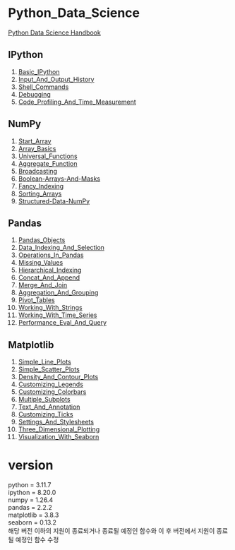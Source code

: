 # Python_Data_Science
[Python Data Science Handbook](https://jakevdp.github.io/PythonDataScienceHandbook/)

## IPython
1. [Basic_IPython](https://jinhyeokko.github.io/Python_Data_Science/IPython/Basic_IPython/)
2. [Input_And_Output_History](https://jinhyeokko.github.io/Python_Data_Science/IPython/Input_And_Output_History/)
3. [Shell_Commands](https://jinhyeokko.github.io/Python_Data_Science/IPython/Shell_Commands/)
4. [Debugging](https://jinhyeokko.github.io/Python_Data_Science/IPython/Debugging/)
5. [Code_Profiling_And_Time_Measurement](https://jinhyeokko.github.io/Python_Data_Science/IPython/Code_Profiling_And_Time_Measurement/)

## NumPy
1. [Start_Array](https://jinhyeokko.github.io/Python_Data_Science/NumPy/Start_Array/)
2. [Array_Basics](https://jinhyeokko.github.io/Python_Data_Science/NumPy/Array_Basics/)
3. [Universal_Functions](https://jinhyeokko.github.io/Python_Data_Science/NumPy/Universal_Functions/)
4. [Aggregate_Function](https://jinhyeokko.github.io/Python_Data_Science/NumPy/Aggregate_Function/)
5. [Broadcasting](https://jinhyeokko.github.io/Python_Data_Science/NumPy/Broadcasting/)
6. [Boolean-Arrays-And-Masks](https://jinhyeokko.github.io/Python_Data_Science/NumPy/Boolean-Arrays-And-Masks/)
7. [Fancy_Indexing](https://jinhyeokko.github.io/Python_Data_Science/NumPy/Fancy_Indexing/)
8. [Sorting_Arrays](https://jinhyeokko.github.io/Python_Data_Science/NumPy/Sorting_Arrays/)
9. [Structured-Data-NumPy](https://jinhyeokko.github.io/Python_Data_Science/NumPy/Structured-Data-NumPy/)

## Pandas
1. [Pandas_Objects](https://jinhyeokko.github.io/Python_Data_Science/Pandas/Pandas_Objects/)
2. [Data_Indexing_And_Selection](https://jinhyeokko.github.io/Python_Data_Science/Pandas/Data_Indexing_And_Selection/)
3. [Operations_In_Pandas](https://jinhyeokko.github.io/Python_Data_Science/Pandas/Operations_In_Pandas/)
4. [Missing_Values](https://jinhyeokko.github.io/Python_Data_Science/Pandas/Missing_Values/)
5. [Hierarchical_Indexing](https://jinhyeokko.github.io/Python_Data_Science/Pandas/Hierarchical_Indexing/)
6. [Concat_And_Append](https://jinhyeokko.github.io/Python_Data_Science/Pandas/Concat_And_Append/)
7. [Merge_And_Join](https://jinhyeokko.github.io/Python_Data_Science/Pandas/Merge_And_Join/)
8. [Aggregation_And_Grouping](https://jinhyeokko.github.io/Python_Data_Science/Pandas/Aggregation_And_Grouping/)
9. [Pivot_Tables](https://jinhyeokko.github.io/Python_Data_Science/Pandas/Pivot_Tables/)
10. [Working_With_Strings](https://jinhyeokko.github.io/Python_Data_Science/Pandas/Working_With_Strings/)
11. [Working_With_Time_Series](https://jinhyeokko.github.io/Python_Data_Science/Pandas/Working_With_Time_Series/)
12. [Performance_Eval_And_Query](https://jinhyeokko.github.io/Python_Data_Science/Pandas/Performance_Eval_And_Query/)

## Matplotlib
1. [Simple_Line_Plots](https://jinhyeokko.github.io/Python_Data_Science/Matplotlib/Simple_Line_Plots)
2. [Simple_Scatter_Plots](https://jinhyeokko.github.io/Python_Data_Science/Matplotlib/Simple_Scatter_Plots)
3. [Density_And_Contour_Plots](https://jinhyeokko.github.io/Python_Data_Science/Matplotlib/Density_And_Contour_Plots)
4. [Customizing_Legends](https://jinhyeokko.github.io/Python_Data_Science/Matplotlib/Customizing_Legends)
5. [Customizing_Colorbars](https://jinhyeokko.github.io/Python_Data_Science/Matplotlib/Customizing_Colorbars)
6. [Multiple_Subplots](https://jinhyeokko.github.io/Python_Data_Science/Matplotlib/Multiple_Subplots)
7. [Text_And_Annotation](https://jinhyeokko.github.io/Python_Data_Science/Matplotlib/Text_And_Annotation)
8. [Customizing_Ticks](https://jinhyeokko.github.io/Python_Data_Science/Matplotlib/Customizing_Ticks)
9. [Settings_And_Stylesheets](https://jinhyeokko.github.io/Python_Data_Science/Matplotlib/Settings_And_Stylesheets)
10. [Three_Dimensional_Plotting](https://jinhyeokko.github.io/Python_Data_Science/Matplotlib/Three_Dimensional_Plotting)
11. [Visualization_With_Seaborn](https://jinhyeokko.github.io/Python_Data_Science/Matplotlib/Visualization_With_Seaborn)


# version
python = 3.11.7  
ipython = 8.20.0  
numpy = 1.26.4  
pandas = 2.2.2  
matplotlib = 3.8.3  
seaborn = 0.13.2  
해당 버전 이하의 지원이 종료되거나 종료될 예정인 함수와 이 후 버전에서 지원이 종료될 예정인 함수 수정
